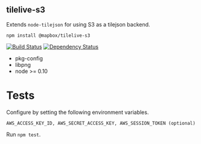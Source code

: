 tilelive-s3
-----------
Extends `node-tilejson` for using S3 as a tilejson backend.

```
npm install @mapbox/tilelive-s3
```

[![Build Status](https://travis-ci.org/mapbox/tilelive-s3.svg?branch=master)](https://travis-ci.org/mapbox/tilelive-s3)
[![Dependency Status](https://david-dm.org/mapbox/tilelive-s3.svg)](https://david-dm.org/mapbox/tilelive-s3)

 - pkg-config
 - libpng
 - node >= 0.10

Tests
=====

Configure by setting the following environment variables.

```
AWS_ACCESS_KEY_ID, AWS_SECRET_ACCESS_KEY, AWS_SESSION_TOKEN (optional)
```

Run `npm test`.
